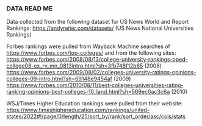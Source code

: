 ### DATA READ ME

Data collected from the following dataset for US News World and Report Rankings: https://andyreiter.com/datasets/ (US News National Universities Rankings)

Forbes rankings were pulled from Wayback Machine searches of https://www.forbes.com/top-colleges/ and from the following sites:
https://www.forbes.com/2008/08/13/college-university-rankings-oped-college08-cx_rv_mn_0813intro.html?sh=3fb748f12b65 (2008) 
https://www.forbes.com/2009/08/02/colleges-university-ratings-opinions-colleges-09-intro.html?sh=69148e9454af (2009) 
https://www.forbes.com/2010/08/11/best-colleges-universities-rating-ranking-opinions-best-colleges-10_land.html?sh=569ec0ac3c6a (2010)


WSJ/Times Higher Education rankings were pulled from their website: https://www.timeshighereducation.com/rankings/united-states/2022#!/page/0/length/25/sort_by/rank/sort_order/asc/cols/stats